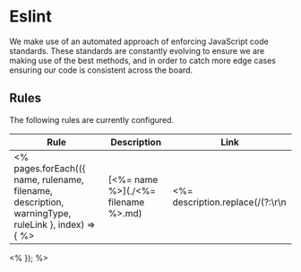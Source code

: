 # Eslint

We make use of an automated approach of enforcing JavaScript code standards. These standards are constantly evolving to ensure we are making use of the best methods, and in order to catch more edge cases ensuring our code is consistent across the board.

## Rules

The following rules are currently configured.

| Rule | Description | Link |
|---|---|---|
<% pages.forEach(({ name, rulename, filename, description, warningType, ruleLink }, index) => { %>| [<%= name %>](./<%= filename %>.md)<br> <badge text="<%- warningType %>" type="<%- warningType %>" vertical="middle"/> | <%= description.replace(/(?:\r\n|\r|\n)/g, ' ') %> | [Link](<%- ruleLink %>) |
<% }); %>
